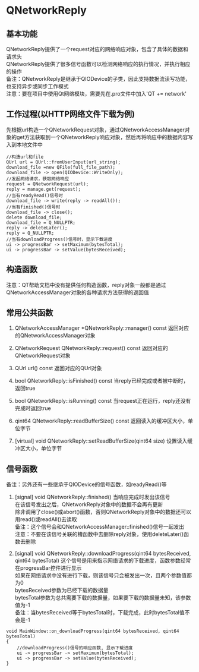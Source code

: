 # QNetworkReply

## 基本功能
QNetworkReply提供了一个request对应的网络响应对象，包含了具体的数据和请求头  
QNetworkReply提供了很多信号函数可以检测网络响应的执行情况，并执行相应的操作  
备注：QNetworkReply是继承于QIODevice的子类，因此支持数据流读写功能，也支持异步或同步工作模式  
注意：要在项目中使用Qt网络模块，需要先在.pro文件中加入'QT += network'  


## 工作过程(以HTTP网络文件下载为例)
先根据url构造一个QNetworkRequest对象，通过QNetworkAccessManager对象的get方法获取到一个QNetworkReply响应对象，然后再将响应中的数据内容写入到本地文件中  
```
//构造url和file
QUrl url = QUrl::fromUserInput(url_string);
download_file =new QFile(full_file_path);
download_file -> open(QIODevice::WriteOnly);
//发起网络请求，获取网络响应
request = QNetworkRequest(url);
reply = manage.get(request);
//当有readyRead()信号时
download_file -> write(reply -> readAll());
//当有finished()信号时
download_file -> close();
delete download_file;
download_file = Q_NULLPTR;
reply -> deleteLater();
reply = Q_NULLPTR;
//当有downloadProgress()信号时，显示下载进度
ui -> progressBar -> setMaximum(bytesTotal);
ui -> progressBar -> setValue(bytesReceived);
```


## 构造函数
注意：QT帮助文档中没有提供任何构造函数，reply对象一般都是通过QNetworkAccessManager对象的各种请求方法获得的返回值  


## 常用公共函数
1. QNetworkAccessManager \*QNetworkReply::manager() const
返回对应的QNetworkAccessManager对象  

2. QNetworkRequest QNetworkReply::request() const
返回对应的QNetworkRequest对象  

3.  QUrl url() const
返回对应的QUrl对象  

4. bool QNetworkReply::isFinished() const
当reply已经完成或者被中断时，返回true  

5. bool QNetworkReply::isRunning() const
当request正在运行，reply还没有完成时返回true  

6. qint64 QNetworkReply::readBufferSize() const
返回读入的缓冲区大小，单位字节  

7. [virtual] void QNetworkReply::setReadBufferSize(qint64 size)
设置读入缓冲区大小，单位字节  


## 信号函数
备注：另外还有一些继承于QIODevice的信号函数，如readyRead()等  
1. [signal] void QNetworkReply::finished()
当响应完成时发出该信号  
在该信号发出之后，QNetworkReply对象中的数据不会再有更新  
除非调用了close()或abort()函数，否则QNetworkReply对象中的数据还可以用read()或readAll()去读取  
备注：这个信号会和QNetworkAccessManager::finished()信号一起发出  
注意：不要在该信号关联的槽函数中去删除reply对象，使用deleteLater()函数去删除  

2. [signal] void QNetworkReply::downloadProgress(qint64 bytesReceived, qint64 bytesTotal)
这个信号是用来指示网络请求的下载进度，函数参数经常在progressBar控件进行显示  
如果在网络请求中没有进行下载，则该信号只会被发出一次，且两个参数值都为0  
bytesReceived参数为已经下载的数据量  
bytesTotal参数为总共需要下载的数据量，如果要下载的数据量未知，该参数值为-1  
备注：当bytesReceived等于bytesTotal时，下载完成，此时bytesTotal值不会是-1  
```
void MainWindow::on_downloadProgress(qint64 bytesReceived, qint64 bytesTotal)
{
    //downloadProgress()信号的响应函数, 显示下载进度
    ui -> progressBar -> setMaximum(bytesTotal);
    ui -> progressBar -> setValue(bytesReceived);
}
```




